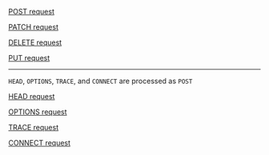 <a href="/turbo/performing_visits_with_a_different_method"
     data-turbo="true"
     data-turbo-stream="true"
     data-turbo-method="post"
     data-action="advance">POST request</a>

<a href="/turbo/performing_visits_with_a_different_method"
     data-turbo="true"
     data-turbo-stream="true"
     data-turbo-method="patch"
     data-action="advance">PATCH request</a>

<a href="/turbo/performing_visits_with_a_different_method"
     data-turbo="true"
     data-turbo-stream="true"
     data-turbo-method="delete"
     data-action="advance">DELETE request</a>


<a href="/turbo/performing_visits_with_a_different_method"
     data-turbo="true"
     data-turbo-stream="true"
     data-turbo-method="put"
     data-action="advance">PUT request</a>

---

`HEAD`, `OPTIONS`, `TRACE`, and `CONNECT` are processed as `POST`

<a href="/turbo/performing_visits_with_a_different_method"
     data-turbo="true"
     data-turbo-stream="true"
     data-turbo-method="head"
     data-action="advance">HEAD request</a>

<a href="/turbo/performing_visits_with_a_different_method"
     data-turbo="true"
     data-turbo-stream="true"
     data-turbo-method="options"
     data-action="advance">OPTIONS request</a>

<a href="/turbo/performing_visits_with_a_different_method"
     data-turbo="true"
     data-turbo-stream="true"
     data-turbo-method="trace"
     data-action="advance">TRACE request</a>

<a href="/turbo/performing_visits_with_a_different_method"
     data-turbo="true"
     data-turbo-stream="true"
     data-turbo-method="connect"
     data-action="advance">CONNECT request</a>
